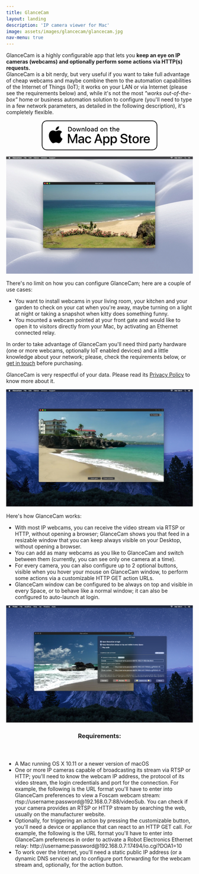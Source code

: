 ```yaml
---
title: GlanceCam
layout: landing
description: 'IP camera viewer for Mac'
image: assets/images/glancecam/glancecam.jpg
nav-menu: true
---
```


<!-- Main -->
<div id="main">

<!-- One -->
<section id="one">
	<div class="inner">
		<p>GlanceCam is a highly configurable app that lets you <b>keep an eye on IP cameras (webcams) and optionally perform some actions via HTTP(s) requests.</b><br>GlanceCam is a bit nerdy, but very useful if you want to take full advantage of cheap webcams and maybe combine them to the automation capabilities of the Internet of Things (IoT); it works on your LAN or via Internet (please see the requirements below) and, while it's not the most <i>"works out-of-the-box"</i> home or business automation solution to configure (you'll need to type in a few network parameters, as detailed in the following description), it's completely flexible.</p>
		<p style="text-align:center">
			<a href="https://itunes.apple.com/us/app/glancecam-ip-webcam-viewer/id1360797896?l=it&ls=1&mt=12" class="image" target="new">
				<img src="assets/images/download_mac_app_store_white_bg.svg" alt="Download on the Mac App Store" data-position="center center" />
			</a>
		</p>
	</div>
</section>

<!-- Two -->
<section id="two" class="spotlights">
	<section>
		<div class="content">
			<a href="assets/images/glancecam/glancecam_02.jpg" class="image" target="new">
				<img src="assets/images/glancecam/glancecam_02.jpg" alt="" data-position="center center" />
			</a>
		</div>
		<div class="content">
			<div class="inner">
				<p>There's no limit on how you can configure GlanceCam; here are a couple of use cases:
					<ul>
						<li>You want to install webcams in your living room, your kitchen and your garden to check on your cat when you're away, maybe turning on a light at night or taking a snapshot when kitty does something funny.</li>
						<li>You mounted a webcam pointed at your front gate and would like to open it to visitors directly from your Mac, by activating an Ethernet connected relay.</li>
					</ul>
						In order to take advantage of GlanceCam you'll need third party hardware (one or more webcams, optionally IoT enabled devices) and a little knowledge about your network; please, check the requirements below, or <a href="mailto:support@cdf1982.com">get in touch</a> before purchasing.</p>
						GlanceCam is very respectful of your data. Please read its <a href="{{ site.baseurl }}/privacy/glancecam_privacy_policy.html">Privacy Policy</a> to know more about it.</p>
			</div>
		</div>
	</section>
	<section>
		<div class="content">
			<a href="assets/images/glancecam/glancecam_03.jpg" class="image" target="new">
				<img src="assets/images/glancecam/glancecam_03.jpg" alt="" data-position="center center" />
			</a>
		</div>
		<div class="content">
			<div class="inner">
				<p>Here's how GlanceCam works:
					<ul>
						<li>With most IP webcams, you can receive the video stream via RTSP or HTTP, without opening a browser; GlanceCam shows you that feed in a resizable window that you can keep always visible on your Desktop, without opening a browser.</li>
						<li>You can add as many webcams as you like to GlanceCam and switch between them (currently, you can see only one camera at a time).</li>
						<li>For every camera, you can also configure up to 2 optional buttons, visible when you hover your mouse on GlanceCam window, to perform some actions via a customizable HTTP GET action URLs.</li>
						<li>GlanceCam window can be configured to be always on top and visible in every Space, or to behave like a normal window; it can also be configured to auto-launch at login.</li>
					</ul>
				</p>
			</div>
		</div>
	</section>
	<section>
		<div class="content">
			<a href="assets/images/glancecam/glancecam_04.jpg" class="image" target="new">
				<img src="assets/images/glancecam/glancecam_04.jpg" alt="" data-position="center center" />
			</a>
		</div>
		<div class="content">
			<div class="inner">
				<header class="major">
					<h3>Requirements:</h3>
				</header>
				<p>
					<ul>
						<li>A Mac running OS X 10.11 or a newer version of macOS</li>
						<li>One or more IP cameras capable of broadcasting its stream via RTSP or HTTP; you'll need to know the webcam IP address, the protocol of its video stream, the login credentials and port for the connection. For example, the following is the URL format you'll have to enter into GlanceCam preferences to view a Foscam webcam stream: rtsp://username:password@192.168.0.7:88/videoSub. You can check if your camera provides an RTSP or HTTP stream by searching the web, usually on the manufacturer website.</li>
						<li>Optionally, for triggering an action by pressing the customizable button, you'll need a device or appliance that can react to an HTTP GET call. For example, the following is the URL format you'll have to enter into GlanceCam preferences in order to activate a Robot Electronics Ethernet relay: http://username:password@192.168.0.7:17494/io.cgi?DOA1=10</li>
						<li>To work over the Internet, you'll need a static public IP address (or a dynamic DNS service) and to configure port forwarding for the webcam stream and, optionally, for the action button.</li>
					</ul>
				</p>
			</div>
		</div>
	</section>
</section>

</div>
